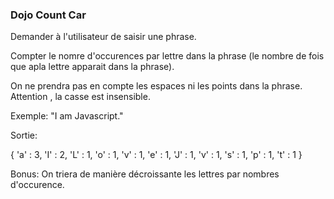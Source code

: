 ### Dojo Count Car

Demander à l'utilisateur de saisir une phrase.

Compter le nomre d'occurences par lettre dans la phrase
(le nombre de fois que apla lettre apparait dans la phrase).

On ne prendra pas en compte les espaces ni les points dans la phrase.
Attention , la casse est insensible.

Exemple: "I am Javascript."

Sortie:

{
'a' : 3,
'I' : 2,
'L' : 1,
'o' : 1,
'v' : 1,
'e' : 1,
'J' : 1,
'v' : 1,
's' : 1,
'p' : 1,
't' : 1
}

Bonus: On triera de manière décroissante les lettres par nombres d'occurence.
